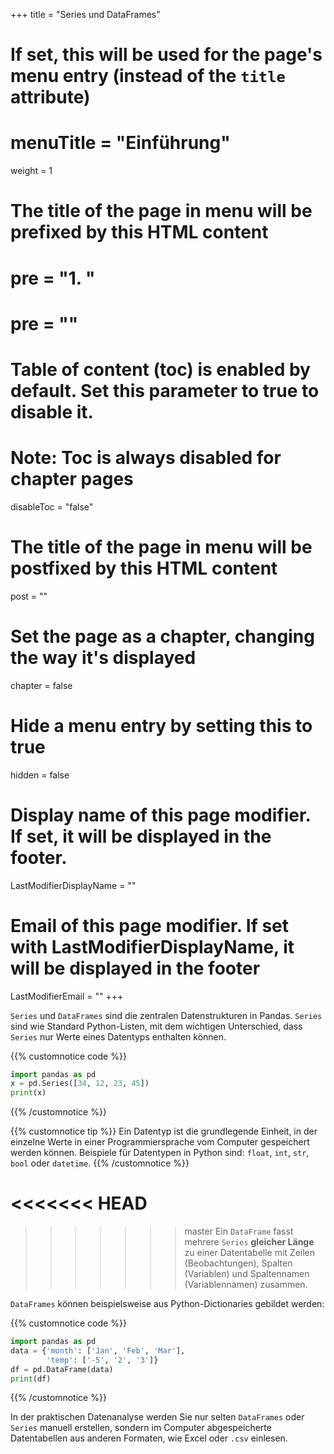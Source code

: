 +++
title = "Series und DataFrames"
# If set, this will be used for the page's menu entry (instead of the `title` attribute)
# menuTitle = "Einführung"
weight = 1
# The title of the page in menu will be prefixed by this HTML content
# pre = "<b>1. </b>"
# pre = "<i class='fab fa-github'></i>"
# Table of content (toc) is enabled by default. Set this parameter to true to disable it.
# Note: Toc is always disabled for chapter pages
disableToc = "false"

# The title of the page in menu will be postfixed by this HTML content
post = ""
# Set the page as a chapter, changing the way it's displayed
chapter = false
# Hide a menu entry by setting this to true
hidden = false
# Display name of this page modifier. If set, it will be displayed in the footer.
LastModifierDisplayName = ""
# Email of this page modifier. If set with LastModifierDisplayName, it will be displayed in the footer
LastModifierEmail = ""
+++

`Series` und `DataFrames` sind die zentralen Datenstrukturen in Pandas. `Series` sind wie Standard Python-Listen, mit dem wichtigen Unterschied, dass `Series` nur Werte eines Datentyps enthalten können.

{{% customnotice code %}}
```python
import pandas as pd
x = pd.Series([34, 12, 23, 45])
print(x)
```
{{% /customnotice %}}

{{% customnotice tip %}}
Ein Datentyp ist die grundlegende Einheit, in der einzelne Werte in einer Programmiersprache vom Computer gespeichert werden können. Beispiele für Datentypen in Python sind: `float`, `int`, `str`, `bool` oder `datetime`.
{{% /customnotice %}}

<<<<<<< HEAD
=======


>>>>>>> master
Ein `DataFrame` fasst mehrere `Series` **gleicher Länge** zu einer Datentabelle mit Zeilen (Beobachtungen), Spalten (Variablen) und Spaltennamen (Variablennamen) zusammen.

`DataFrames` können beispielsweise aus Python-Dictionaries gebildet werden:

{{% customnotice code %}}
```python
import pandas as pd
data = {'month': ['Jan', 'Feb', 'Mar'],
        'temp': ['-5', '2', '3']}
df = pd.DataFrame(data)
print(df)
```
{{% /customnotice %}}

In der praktischen Datenanalyse werden Sie nur selten `DataFrames` oder `Series` manuell erstellen, sondern im Computer abgespeicherte Datentabellen aus anderen Formaten, wie Excel oder `.csv` einlesen.
